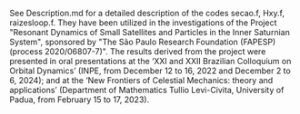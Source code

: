 See Description.md  for a detailed description of the codes secao.f, Hxy.f, raizesloop.f. They have been utilized in the investigations of the Project "Resonant Dynamics of Small Satellites and Particles in the Inner Saturnian System", sponsored by "The São Paulo Research Foundation (FAPESP) (process 2020/06807-7)". The results derived from the project were presented in oral presentations at the ‘XXI and XXII Brazilian Colloquium on Orbital Dynamics’ (INPE, from December 12 to 16, 2022 and December 2 to 6, 2024); and at the ‘New Frontiers of Celestial Mechanics: theory and applications’ (Department of Mathematics Tullio Levi-Civita, University of Padua, from February 15 to 17, 2023).
